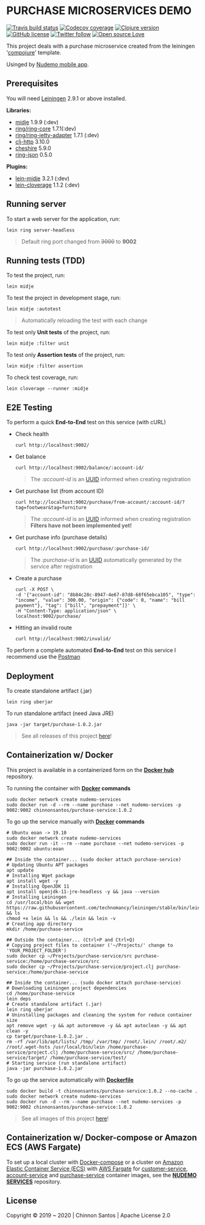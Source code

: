 # PURCHASE MICROSERVICES DEMO

[![Travis build status](https://img.shields.io/travis/chinnonsantos/purchase-service/master?logo=travis)](https://travis-ci.org/chinnonsantos/purchase-service) [![Codecov coverage](https://codecov.io/gh/chinnonsantos/purchase-service/branch/master/graph/badge.svg)](https://codecov.io/gh/chinnonsantos/purchase-service) [![Clojure version](https://img.shields.io/badge/clojure-v1.10.0-blueviolet?logo=clojure)](https://clojure.org/) [![GitHub license](https://img.shields.io/github/license/chinnonsantos/purchase-service?logo=apache)](http://www.apache.org/licenses/) [![Twitter follow](https://img.shields.io/twitter/follow/chinnonsantos?label=follow&style=flat&logo=twitter)](https://twitter.com/intent/follow?screen_name=chinnonsantos) [![Open source Love](https://badges.frapsoft.com/os/v2/open-source.svg?v=103)](https://github.com/ellerbrock/open-source-badges/)

This project deals with a purchase microservice created from the leiningen '[compojure][]' template.

Usinged by [Nudemo mobile app][].

## Prerequisites

You will need [Leiningen][] 2.9.1 or above installed.

**Libraries:**

- [midje][] 1.9.9 (:dev)
- [ring/ring-core][] 1.7.1(:dev)
- [ring/ring-jetty-adapter][] 1.7.1 (:dev)
- [clj-http][] 3.10.0
- [cheshire][] 5.9.0
- [ring-json][] 0.5.0

**Plugins:**

- [lein-midje][] 3.2.1 (:dev)
- [lein-cloverage][] 1.1.2 (:dev)

[compojure]: https://github.com/weavejester/compojure
[leiningen]: https://github.com/technomancy/leiningen
[midje]: https://clojars.org/midje
[ring/ring-core]: https://clojars.org/ring/ring-core
[ring/ring-jetty-adapter]: https://clojars.org/ring/ring-jetty-adapter
[clj-http]: https://clojars.org/clj-http
[cheshire]: https://clojars.org/cheshire
[ring-json]: https://clojars.org/ring/ring-json
[lein-midje]: https://clojars.org/lein-midje
[lein-cloverage]: https://clojars.org/lein-cloverage
[Nudemo mobile app]: https://github.com/chinnonsantos/nudemo/releases

## Running server

To start a web server for the application, run:

    lein ring server-headless

> Default ring port changed from ~~3000~~ to **9002**

## Running tests (TDD)

To test the project, run:

    lein midje

To test the project in development stage, run:

    lein midje :autotest

> Automatically reloading the test with each change

To test only **Unit tests** of the project, run:

    lein midje :filter unit

To test only **Assertion tests** of the project, run:

    lein midje :filter assertion

To check test coverage, run:

    lein cloverage --runner :midje

## E2E Testing

To perform a quick **End-to-End** test on this service (with cURL)

- Check health

      curl http://localhost:9002/

- Get balance

      curl http://localhost:9002/balance/:account-id/

  > The _:account-id_ is an [UUID][] informed when creating registration

[UUID]: https://en.wikipedia.org/wiki/Universally_unique_identifier

- Get purchase list (from account ID)

      curl http://localhost:9002/purchase/from-account/:account-id/?tag=footwear&tag=furniture

  > The _:account-id_ is an [UUID][] informed when creating registration
  > **Filters have not been implemented yet!**

- Get purchase info (purchase details)

      curl http://localhost:9002/purchase/:purchase-id/

  > The _:purchase-id_ is an [UUID][] automatically generated by the service after registration

- Create a purchase

      curl -X POST \
      -d '{"account-id": "8b84c28c-8947-4e67-87d8-68f65ebca105", "type": "income", "value": 300.00, "origin": {"code": 0, "name": "bill payment"}, "tag": ["bill", "prepayment"]}' \
      -H "Content-Type: application/json" \
      localhost:9002/purchase/

- Hitting an invalid route

      curl http://localhost:9002/invalid/

To perform a complete automated **End-to-End** test on this service I recommend use the [Postman][]

[Postman]: https://www.getpostman.com/

## Deployment

To create standalone artifact (.jar)

    lein ring uberjar

To run standalone artifact (need Java JRE)

    java -jar target/purchase-1.0.2.jar

> See all releases of this project [here][]!

[here]: https://github.com/chinnonsantos/purchase-service/releases

## Containerization w/ Docker

This project is available in a containerized form on the **[Docker hub][]** repository.

To running the container with **[Docker][] commands**

    sudo docker network create nudemo-services
    sudo docker run -d --rm --name purchase --net nudemo-services -p 9002:9002 chinnonsantos/purchase-service:1.0.2

To go up the service manually with **[Docker][] commands**

    # Ubuntu eoan -> 19.10
    sudo docker network create nudemo-services
    sudo docker run -it --rm --name purchase --net nudemo-services -p 9002:9002 ubuntu:eoan

    ## Inside the container... (sudo docker attach purchase-service)
    # Updating Ubuntu APT packages
    apt update
    # Installing Wget package
    apt install wget -y
    # Installing OpenJDK 11
    apt install openjdk-11-jre-headless -y && java --version
    # Installing Leiningen
    cd /usr/local/bin && wget https://raw.githubusercontent.com/technomancy/leiningen/stable/bin/lein && ls
    chmod +x lein && ls && ./lein && lein -v
    # Creating app directory
    mkdir /home/purchase-service

    ## Outside the container... (Ctrl+P and Ctrl+Q)
    # Copying project files to container ('~/Projects/' change to 'YOUR_PROJECT_FOLDER')
    sudo docker cp ~/Projects/purchase-service/src purchase-service:/home/purchase-service/src
    sudo docker cp ~/Projects/purchase-service/project.clj purchase-service:/home/purchase-service

    ## Inside the container... (sudo docker attach purchase-service)
    # Downloading Leiningen project dependencies
    cd /home/purchase-service
    lein deps
    # Create standalone artifact (.jar)
    lein ring uberjar
    # Uninstalling packages and cleaning the system for reduce container size
    apt remove wget -y && apt autoremove -y && apt autoclean -y && apt clean -y
    cp target/purchase-1.0.2.jar .
    rm -rf /var/lib/apt/lists/ /tmp/ /var/tmp/ /root/.lein/ /root/.m2/ /root/.wget-hsts /usr/local/bin/lein /home/purchase-service/project.clj /home/purchase-service/src/ /home/purchase-service/target/ /home/purchase-service/test/
    # Starting service (run standalone artifact)
    java -jar purchase-1.0.2.jar

To go up the service automatically with **[Dockerfile][]**

    sudo docker build -t chinnonsantos/purchase-service:1.0.2 --no-cache .
    sudo docker network create nudemo-services
    sudo docker run -d --rm --name purchase --net nudemo-services -p 9002:9002 chinnonsantos/purchase-service:1.0.2

> See all images of this project [here][1]!

[Docker hub]: https://hub.docker.com/
[Docker]: https://docs.docker.com/
[Dockerfile]: https://docs.docker.com/engine/reference/builder/
[1]: https://hub.docker.com/r/chinnonsantos/purchase-service/tags

## Containerization w/ Docker-compose or Amazon ECS (AWS Fargate)

To set up a local cluster with [Docker-compose][] or a cluster on [Amazon Elastic Container Service (ECS)][] with [AWS Fargate][] for [customer-service][], [account-service][] and [purchase-service][] container images, see the **[NUDEMO SERVICES][]** repository.

[Docker-compose]: https://docs.docker.com/compose/
[Amazon Elastic Container Service (ECS)]: https://aws.amazon.com/pt/ecs/
[AWS Fargate]: https://aws.amazon.com/pt/fargate/
[customer-service]: https://hub.docker.com/r/chinnonsantos/customer-service
[account-service]: https://hub.docker.com/r/chinnonsantos/account-service
[purchase-service]: https://hub.docker.com/r/chinnonsantos/purchase-service
[NUDEMO SERVICES]: https://github.com/chinnonsantos/nudemo-services

## License

Copyright © 2019 ~ 2020 | Chinnon Santos | Apache License 2.0

